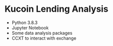 # Kucoin Lending Analysis 

- Python 3.8.3
- Jupyter Notebook
- Some data analysis packages
- CCXT to interact with exchange



